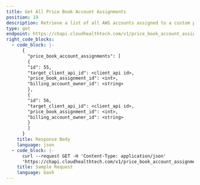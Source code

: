 ```yaml
---
title: Get All Price Book Account Assignments
position: 19
description: Retrieve a list of all AWS accounts assigned to a custom price book.
type: get
endpoint: https://chapi.cloudhealthtech.com/v1/price_book_account_assignments
right_code_blocks:
  - code_block: |-
      {
        "price_book_account_assignments": [
        {
        "id": 55,
        "target_client_api_id": <client_api id>,
        "price_book_assignment_id": <int>,
        "billing_account_owner_id": <string>
        },
        {
        "id": 56,
        "target_client_api_id": <client_api id>,
        "price_book_assignment_id": <int>,
        "billing_account_owner_id": <string>
        }
        ]
      }
    title: Response Body
    language: json
  - code_block: |-
      curl --request GET -H 'Content-Type: application/json'
      'https://chapi.cloudhealthtech.com/v1/price_book_account_assignments?api_key=<your_api_key>'
    title: Sample Request
    language: bash
---
```


